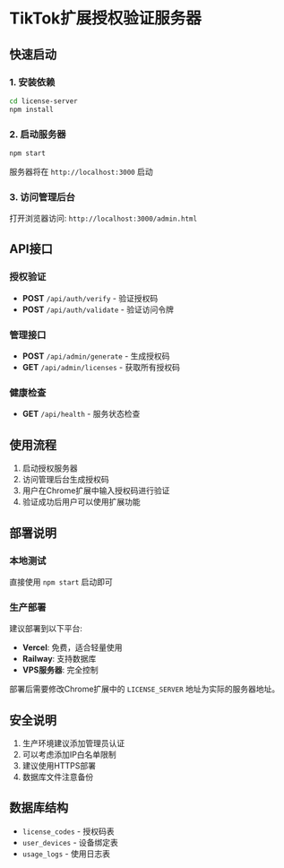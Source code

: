 # TikTok扩展授权验证服务器

## 快速启动

### 1. 安装依赖
```bash
cd license-server
npm install
```

### 2. 启动服务器
```bash
npm start
```

服务器将在 `http://localhost:3000` 启动

### 3. 访问管理后台
打开浏览器访问: `http://localhost:3000/admin.html`

## API接口

### 授权验证
- **POST** `/api/auth/verify` - 验证授权码
- **POST** `/api/auth/validate` - 验证访问令牌

### 管理接口
- **POST** `/api/admin/generate` - 生成授权码
- **GET** `/api/admin/licenses` - 获取所有授权码

### 健康检查
- **GET** `/api/health` - 服务状态检查

## 使用流程

1. 启动授权服务器
2. 访问管理后台生成授权码
3. 用户在Chrome扩展中输入授权码进行验证
4. 验证成功后用户可以使用扩展功能

## 部署说明

### 本地测试
直接使用 `npm start` 启动即可

### 生产部署
建议部署到以下平台:
- **Vercel**: 免费，适合轻量使用
- **Railway**: 支持数据库
- **VPS服务器**: 完全控制

部署后需要修改Chrome扩展中的 `LICENSE_SERVER` 地址为实际的服务器地址。

## 安全说明

1. 生产环境建议添加管理员认证
2. 可以考虑添加IP白名单限制
3. 建议使用HTTPS部署
4. 数据库文件注意备份

## 数据库结构

- `license_codes` - 授权码表
- `user_devices` - 设备绑定表  
- `usage_logs` - 使用日志表